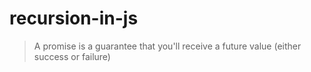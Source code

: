 # recursion-in-js

> A promise is a guarantee that you'll receive a future value (either success or failure)
